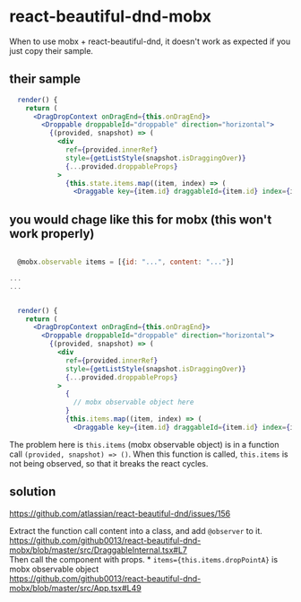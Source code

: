 # react-beautiful-dnd-mobx

When to use mobx + react-beautiful-dnd, it doesn't work as expected if you just copy their sample.

## their sample

```jsx
  render() {
    return (
      <DragDropContext onDragEnd={this.onDragEnd}>
        <Droppable droppableId="droppable" direction="horizontal">
          {(provided, snapshot) => (
            <div
              ref={provided.innerRef}
              style={getListStyle(snapshot.isDraggingOver)}
              {...provided.droppableProps}
            >
              {this.state.items.map((item, index) => (
                <Draggable key={item.id} draggableId={item.id} index={index}>

```

## you would chage like this for mobx (this won't work properly) 

```jsx

  @mobx.observable items = [{id: "...", content: "..."}]

...
...


  render() {
    return (
      <DragDropContext onDragEnd={this.onDragEnd}>
        <Droppable droppableId="droppable" direction="horizontal">
          {(provided, snapshot) => (
            <div
              ref={provided.innerRef}
              style={getListStyle(snapshot.isDraggingOver)}
              {...provided.droppableProps}
            >
              {
                // mobx observable object here
              }
              {this.items.map((item, index) => (
                <Draggable key={item.id} draggableId={item.id} index={index}>

```

The problem here is `this.items` (mobx observable object) is in a function call `(provided, snapshot) => ()`.  When this function is called, `this.items` is not being observed, so that it breaks the react cycles.


## solution
https://github.com/atlassian/react-beautiful-dnd/issues/156  

Extract the function call content into a class, and add `@observer` to it.  
https://github.com/github0013/react-beautiful-dnd-mobx/blob/master/src/DraggableInternal.tsx#L7  
Then call the component with props. * `items={this.items.dropPointA}` is mobx observable object  
https://github.com/github0013/react-beautiful-dnd-mobx/blob/master/src/App.tsx#L49  

